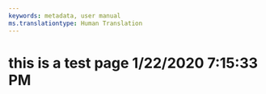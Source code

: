 ```yaml
---
keywords: metadata, user manual
ms.translationtype: Human Translation
---
```

# this is a test page 1/22/2020 7:15:33 PM